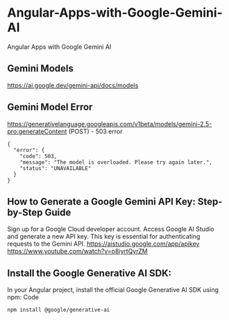 # Angular-Apps-with-Google-Gemini-AI
Angular Apps with Google Gemini AI

## Gemini Models
https://ai.google.dev/gemini-api/docs/models

## Gemini Model Error
https://generativelanguage.googleapis.com/v1beta/models/gemini-2.5-pro:generateContent (POST) - 503 error
```
{
  "error": {
    "code": 503,
    "message": "The model is overloaded. Please try again later.",
    "status": "UNAVAILABLE"
  }
}
```

##  How to Generate a Google Gemini API Key: Step-by-Step Guide
Sign up for a Google Cloud developer account. Access Google AI Studio and generate a new API key. This key is essential for authenticating requests to the Gemini API.
https://aistudio.google.com/app/apikey
https://www.youtube.com/watch?v=o8iyrtQyrZM

## Install the Google Generative AI SDK:
In your Angular project, install the official Google Generative AI SDK using npm:
Code
```
npm install @google/generative-ai
```
